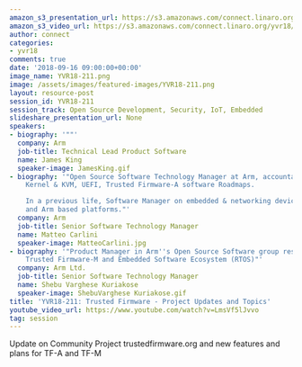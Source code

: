 ```yaml
---
amazon_s3_presentation_url: https://s3.amazonaws.com/connect.linaro.org/yvr18/presentations/yvr18-211.pdf
amazon_s3_video_url: https://s3.amazonaws.com/connect.linaro.org/yvr18/videos/yvr18-211.mp4
author: connect
categories:
- yvr18
comments: true
date: '2018-09-16 09:00:00+00:00'
image_name: YVR18-211.png
image: /assets/images/featured-images/YVR18-211.png
layout: resource-post
session_id: YVR18-211
session_track: Open Source Development, Security, IoT, Embedded
slideshare_presentation_url: None
speakers:
- biography: '""'
  company: Arm
  job-title: Technical Lead Product Software
  name: James King
  speaker-image: JamesKing.gif
- biography: '"Open Source Software Technology Manager at Arm, accountable for Linux
    Kernel & KVM, UEFI, Trusted Firmware-A software Roadmaps.

    In a previous life, Software Manager on embedded & networking devices on MIPS
    and Arm based platforms."'
  company: Arm
  job-title: Senior Software Technology Manager
  name: Matteo Carlini
  speaker-image: MatteoCarlini.jpg
- biography: '"Product Manager in Arm''s Open Source Software group responsible for
    Trusted Firmware-M and Embedded Software Ecosystem (RTOS)"'
  company: Arm Ltd.
  job-title: Senior Software Technology Manager
  name: Shebu Varghese Kuriakose
  speaker-image: ShebuVarghese Kuriakose.gif
title: 'YVR18-211: Trusted Firmware - Project Updates and Topics'
youtube_video_url: https://www.youtube.com/watch?v=LmsVf5lJvvo
tag: session
---
```


Update on Community Project trustedfirmware.org and new features and plans for TF-A and TF-M
